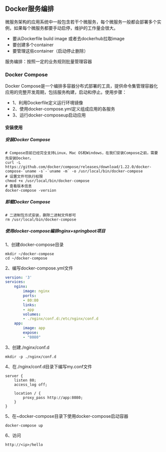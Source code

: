 ## Docker服务编排

微服务架构的应用系统中一般包含若干个微服务，每个微服务一般都会部署多个实例，如果每个微服务都要手动启停，维护的工作量会很大。

- 要从Dockerfile build image 或者去dockerhub拉取image
- 要创建多个container
- 要管理这些container（启动停止删除）

服务编排：按照一定的业务规则批量管理容器

### Docker Compose

Docker Compose是一个编排多容器分布式部署的工具，提供命令集管理容器化应用的完整开发周期，包括服务构建，启动和停止。使用步骤：

- 1、利用Dockerfile定义运行环境镜像
- 2、使用docker-compose.yml定义组成应用的各服务
- 3、运行docker-composeup启动应用

#### 安装使用

##### 安装Docker Compose

```shell
# Compose目前已经完全支持Linux、Mac OS和Windows，在我们安装Compose之前，需要先安装Docker。
curl -L https://github.com/docker/compose/releases/download/1.22.0/docker-compose-`uname -s`-`uname -m` -o /usr/local/bin/docker-compose
# 设置文件可执行权限
chmod +x /usr/local/bin/docker-compose
# 查看版本信息
docker-compose -version
```

##### 卸载Docker Compose

```shell
# 二进制包方式安装，删除二进制文件即可
rm /usr/local/bin/docker-compose
```

##### 使用docker-compose编排nginx+springboot项目

1、创建docker-compose目录

```shell
mkdir ~/docker-compose
cd ~/docker-compose
```

2、编写docker-compose.yml文件

```yaml
version: '3'
services:
    nginx:
        image: nginx
        ports:
        - 80:80
        links:
        - app
        volumes:
        - ./nginx/conf.d:/etc/nginx/conf.d
    app:
        image: app
        expose:
        - "8080"
```

3、创建./nginx/conf.d

```shell
mkdir -p ./nginx/conf.d
```

4、在./nginx/conf.d目录下编写my.conf文件

```
server {
    listen 80;
    access_log off;

    location / {
        proxy_pass http://app:8080;
    }
}
```

5、在~docker-compose目录下使用docker-compose启动容器

```shell
docker-compose up
```

6、访问

`http://<ip>/hello`